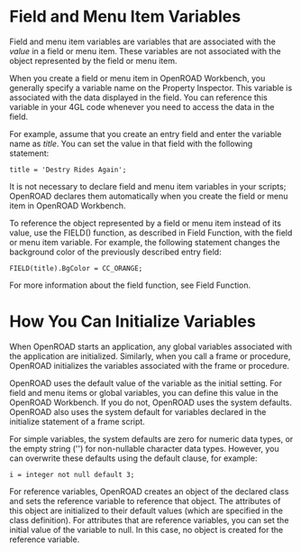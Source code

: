 # Field and Menu Item Variables

Field and menu item variables are variables that are associated with the *value* in a field or menu item. These 
variables are not associated with the object represented by the field or menu item.

When you create a field or menu item in OpenROAD Workbench, you generally specify a variable name on the Property 
Inspector. This variable is associated with the data displayed in the field. You can reference this variable in your 
4GL code whenever you need to access the data in the field.

For example, assume that you create an entry field and enter the variable name as *title*. You can set the value in 
that field with the following statement:

```
title = 'Destry Rides Again';
```

It is not necessary to declare field and menu item variables in your scripts; OpenROAD declares them automatically 
when you create the field or menu item in OpenROAD Workbench.

To reference the object represented by a field or menu item instead of its value, use the FIELD() function, as 
described in Field Function, with the field or menu item variable. For example, the following statement changes the 
background color of the previously described entry field:

```
FIELD(title).BgColor = CC_ORANGE;
```

For more information about the field function, see Field Function.

# How You Can Initialize Variables

When OpenROAD starts an application, any global variables associated with the application are initialized. Similarly, 
when you call a frame or procedure, OpenROAD initializes the variables associated with the frame or procedure.

OpenROAD uses the default value of the variable as the initial setting. For field and menu items or global variables, 
you can define this value in the OpenROAD Workbench. If you do not, OpenROAD uses the system defaults. OpenROAD also 
uses the system default for variables declared in the initialize statement of a frame script.

For simple variables, the system defaults are zero for numeric data types, or the empty string ('') for non-nullable 
character data types. However, you can overwrite these defaults using the default clause, for example:

```
i = integer not null default 3;
```

For reference variables, OpenROAD creates an object of the declared class and sets the reference variable to 
reference that object. The attributes of this object are initialized to their default values (which are specified in 
the class definition). For attributes that are reference variables, you can set the initial value of the variable to 
null. In this case, no object is created for the reference variable.
